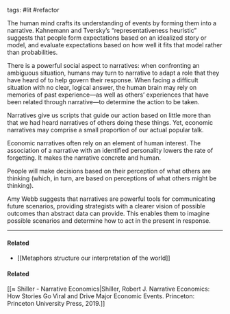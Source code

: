 tags: #lit #refactor

The human mind crafts its understanding of events by forming them into a narrative. Kahnemann and Tversky’s “representativeness heuristic” suggests that people form expectations based on an idealized story or model, and evaluate expectations based on how well it fits that model rather than probabilities. 

There is a powerful social aspect to narratives: when confronting an ambiguous situation, humans may turn to narrative to adapt a role that they have heard of to help govern their response. When facing a difficult situation with no clear, logical answer, the human brain may rely on memories of past experience—as well as others’ experiences that have been related through narrative—to determine the action to be taken. 

Narratives give us scripts that guide our action based on little more than that we had heard narratives of others doing these things. Yet, economic narratives may comprise a small proportion of our actual popular talk. 

Economic narratives often rely on an element of human interest. The association of a narrative with an identified personality lowers the rate of forgetting. It makes the narrative concrete and human.

People will make decisions based on their perception of what others are thinking (which, in turn, are based on perceptions of what others might be thinking). 

Amy Webb suggests that narratives are powerful tools for communicating future scenarios, providing strategists with a clearer vision of possible outcomes than abstract data can provide. This enables them to imagine possible scenarios and determine how to act in the present in response. 

---
#### Related
- [[Metaphors structure our interpretation of the world]]

#### Related
[[≈ Shiller - Narrative Economics|Shiller, Robert J. Narrative Economics: How Stories Go Viral and Drive Major Economic Events. Princeton: Princeton University Press, 2019.]]